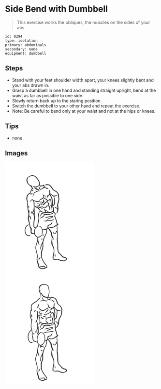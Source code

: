 # Side Bend with Dumbbell
> This exercise works the obliques, the muscles on the sides of your abs.

``` 
id: 0294 
type: isolation 
primary: abdominals 
secondary: none 
equipment: dumbbell 
``` 

## Steps

 - Stand with your feet shoulder width apart, your knees slightly bent and your abs drawn in.
 - Grasp a dumbbell in one hand and standing straight upright, bend at the waist as far as possible to one side.
 - Slowly return back up to the staring position.
 - Switch the dumbbell to your other hand and repeat the exercise.
 - Note: Be careful to bend only at your waist and not at the hips or knees.

## Tips

 - none

## Images

<svg width="221pt" height="275pt" viewBox="0 0 221 275" xmlns="http://www.w3.org/2000/svg">
  <g fill="#FFF">
    <path d="M0 0h221v275H0V0m58.51 35.58c-5.3 2.45-6.99 9.78-3.91 14.6 2.02 6.37 9.56 8.04 12.03 14.09-1.95 4.07-3.98 8.1-5.81 12.23-7.88 2.95-10.07 14.01-6.14 20.84 2 2.97-.99 6.2-.27 9.39 1.27 7.37 2.44 14.77 3.87 22.12-1.01 4.61-2.46 9.37-1.33 14.11.97 3.72 2.42 7.31 3.09 11.12.99 3.4.46 7.42 3.15 10.13.3 3.82-.21 7.71.66 11.48 2.59 1.8 5.92 1.89 8.9 2.62 1.49 3.62 4.18 6.59 7.84 8.09-.79 3.73-.24 7.72-1.86 11.27-1.94 5.86-4.54 12.08-2.77 18.32 1.88 7.9 4.72 16.15 2.12 24.26.51 1.61 1.04 3.22 1.57 4.83-.96 3.65 1.85 6.63 2.42 10.07.37 1.56.27 3.29 1.12 4.71 3.96 4.87 11.87 6.05 17.02 2.47 1.17-.22 2.3-.53 3.41-.93 1.5-1.12.88-3.12.94-4.7-4.61-5.68-8.87-11.62-12.04-18.25-2.46-8.14-1.51-17.13 1.73-24.92 1.96-6.36-.86-13.2 1.5-19.5 1.55-4.41 2.46-9.14 5.09-13.08 2.9-4.47 3.28-9.96 3.54-15.13.44-.57 1.31-1.71 1.75-2.28 2.49 2.42 4.29 5.41 6.06 8.36 1.87 2.87.82 6.54 2.16 9.59.82 1.8 1.67 3.59 2.15 5.53 2.04 1.11 2.73 3.26 3.43 5.35 1.38-3.73-1.06-6.86-2.37-10.11-1.3-3-.44-6.53-2.07-9.41-2-3.33-3.71-6.97-6.82-9.45l.77-.54c-1.29-.62-2.19-1.57-2.72-2.85 2.74.84 5.25 3.14 8.3 2.66 4.96-.3 9.39-2.96 13.16-6.01.28 4.33.49 8.66.79 12.99-.5-.01-1.5-.04-2-.05-.92 2.33-1 5.71-3.63 6.81-2.37-.74-3.46-3.02-4.31-5.13l-.67.28c.98 2.16 1.31 5.1 3.69 6.23 3.39.29 4.71-3.34 6.22-5.66 3.59 4.89.09 10.55.48 15.92-1.26 6.39 1.73 12.57 1.13 18.98-.44 5.48-.14 11.14 1.82 16.3 2.41 2.54 5.15 4.77 7.23 7.61 2.5 3.71 6.63 5.99 11.08 6.29.73.94 1.45 1.9 2.16 2.87-1.75.92-3.39 2.03-5.2 2.81-2.61.11-5.2-.42-7.81-.4-2.38-1.06-4.64-2.73-7.35-2.75-3.38-.1-6.75.3-10.12.25-.54-.65-1.03-1.31-1.5-2-.24-4.43.58-8.85 1.7-13.12.41-4.01.33-8.07-.06-12.07-.39-3.56-3.38-6.2-3.72-9.77-.55-4.23-1.64-8.51-.65-12.76-.46-.79-.92-1.58-1.4-2.36-.87 4.61-1.49 9.33-1.12 14.02 1.53 4.87 5.22 8.93 5.49 14.21 1.65 7.93-4.11 15.45-1.91 23.32 2.84 2.81 6.95 2.31 10.53 1.71 4.02-.72 7.01 3.05 10.89 3.1 1.95.11 3.86.58 5.81.57 3.24-1.23 6.99-2.24 8.62-5.65-.83-1.02-1.67-2.01-2.54-2.97-1.77-2.22-5.14-1.14-7.26-2.88-4.12-2.87-6.65-7.42-10.69-10.4-3.1-5.8-1.72-12.69-2.16-19 .47-5.48-2.3-10.75-1.07-16.2-.65-2.8.09-5.54.78-8.24.99-3.31-1.63-6.24-1.38-9.52.07-4.59-.09-9.19-.9-13.72 1.05-.49 2.1-.98 3.15-1.48-.18-.55-.55-1.64-.73-2.19-.96-1.07-2.29-2.03-2.37-3.6-.61-5.62-3.69-10.49-5.1-15.87.37-2.19 1.01-4.32 1.39-6.51-1.37-1.21-2.7-2.45-4.04-3.68.05-3.77-.29-7.51-.86-11.23a328.9 328.9 0 0 1-3.14-.07c1.83 2.99 2.74 7.73-.55 10.04-5.09 1.21-10.4 3.13-15.64 1.58-.01-.26-.04-.77-.06-1.02l1.27-2.02c-1.72-1.35-3.31-2.86-4.56-4.66-.51.19-1.02.38-1.53.56 1.14 2.25 2.4 4.43 3.69 6.6-4.15.5-8.25-.27-11.85-2.37-1.04-2.17-2.52-4.06-4.25-5.71 1.17-.68 2.3-1.41 3.39-2.21 1.89 1.9 4.46 2.8 7.01 3.41-2.33-2.35-5.22-4.08-7.44-6.56a58.406 58.406 0 0 0-2.96 3.32c-3.34-1.04-6.36-2.76-9.43-4.37-1.03 1.63.87 2.33 1.87 3.23 1.24 1.13 2.82 1.7 4.29 2.43 1.8 1.69 3.42 3.59 5.47 5.02-.48 3.39-2.82 5.97-4.3 8.92-.71 2.71.55 5.4.93 8.07 1.01 5.68-1.99 10.98-2.09 16.61-.03 3.21-1.79 5.95-4.13 8l.25.64c-1.23-.01-2.45-.03-3.68-.08l.15-.44c-1.6-3.98-.71-8.39-.68-12.56.91-5.74 2.83-11.65.64-17.39.13-1.56.35-3.11.32-4.68-.63-8.69-.11-17.42-.62-26.11-.09-1.31-2.57-3.09-1.07-4.06 2.93.99 5.71 2.78 8.91 2.77 2.61-.38 6.85-.79 5.98-4.53 3.1-1.72 6.35-3.21 9.18-5.38 2.72 2.77 7.17 3.68 8.41 7.77-3.76 1.61-6.97 4.26-9.57 7.38-.77 1.26.06 2.57.68 3.66 2.36-3.62 5.16-7.11 8.94-9.32 2.11 2.79 2.79 6.2 3.65 9.5-4.29-2.42-6.64 2.19-8.96 4.85-2.95-1.21-6.05-2.27-8.32-4.62-.39-.06-1.17-.17-1.56-.23 1.86 3.41 5.44 4.98 8.88 6.32 3.02-.98 5.5-2.87 6.98-5.72 1.3.55 2.61 1.1 3.92 1.64-.05 2.44-.14 4.89-.21 7.33.44.16 1.31.5 1.74.66-.06-3.7 1.76-8.35-1.5-11.14 1.81-3.77-1.58-6.68-3.64-9.4.4-.93.8-1.86 1.25-2.76 1.96.55 3.78.07 5.47-1.44 1.32 3.94 1.44 8.14 1.66 12.25-.47.41-1.42 1.24-1.89 1.66l1.85 1.13c1.43 3.5 2.06 7.24 2.1 11.01.73-2.65 1.97-5.46.85-8.19-2.12-5.94-1.16-12.4-2.28-18.55-1.08-.53-2.16-1.07-3.24-1.6-1.2.86-2.42 1.71-3.67 2.5l.12.58c-.5.04-1.49.11-1.99.15-1.57-2.81-4.65-3.95-7.17-5.67l-2.17-.28c.08-1.43.22-4.29.29-5.72.62.65 1.86 1.95 2.47 2.6 1.44-.37 2.88-.74 4.32-1.1-1.99-.75-4.07-1.17-6.11-1.72-1.57-.98-2.87-2.31-4.26-3.51.88 2.23 2.53 4.47 1.75 6.98-.49 3.07-3.87 3.64-6.08 5.1-2.07.88-2.63 3.22-3.65 5.01-5.99 1.3-12.38-.02-17.08-4.04-1.22.49-2.47.92-3.73 1.32-.68 1.65-1.31 3.33-1.83 5.04 2.14-.89 3.21-2.93 3.77-5.07 1.34.85 2.69 1.69 4.1 2.41-.07 1.12-.13 2.23-.2 3.35l.94-.55c-.67 8.47 2.77 18.83-4.1 25.56-.43-.72-1.3-2.16-1.73-2.88-1.03 3.04.52 6.43 3.16 8.1l-.4-3.73c1.26-1.32 2.49-2.67 3.71-4.03.01 1.11.01 2.22.02 3.33-3.32 1.61-1.08 5.35-.27 7.82 2.15 5.81-1.02 11.65-.83 17.53.14 3.42-.14 6.85.18 10.26.77 1.49 2.3 2.33 3.63 3.26-2.27 3.8-2.52 8.29-1.88 12.58-1.99-.44-4.12-.58-5.91-1.66-2.34-3.44.63-7.61-.7-11.28-.95-1.19-2.46-2-2.76-3.61-1.61-5.5-1.81-11.35-3.77-16.76-1.14-2.81-.37-5.89-.05-8.77.52.4 1.54 1.2 2.05 1.6.49 1.85 1.09 3.67 1.65 5.5l1.62.71c-.09-3.28-1.17-6.37-2.63-9.27L60.63 134c-1.2-4.68.09-9.63-.14-14.41l-2.21-.28c-.23-2.97-.6-5.96-1.83-8.7-2.3-4.85 2.22-9.99-.28-14.84-2.78-6.48-.62-15.19 6.02-18.38.59.98 1.15 1.97 1.72 2.97 1.81-.61 3.74-1.25 4.85-2.92-2.17-.07-4.35-.04-6.53-.07 1.8-3.78 3.71-7.49 5.7-11.17l2.84 1.16c-1.51-3.04-3.88-5.67-4.69-9.03-2.86-1.46-6.4-2.4-8.04-5.42-1.89-3.84-3.8-8.48-1.96-12.68 1.1-2.62 3.79-3.91 6.27-4.9 3.94-1.37 8.8-1.78 12.15 1.17 4.27 4.01 8.16 8.75 9.92 14.43 1.05 2.84-1.19 5.36-2.13 7.91-2.41.63-4.82 1.36-7.31 1.56-2.39-.41-4.71-1.15-7.13-1.4 2.37 1.76 4.99 3.89 8.14 3.42 3.85.08 6.81-2.5 9.54-4.84.27.77.81 2.29 1.08 3.05 3.7-1.09 7.54-1.48 11.29-2.32-.02-.27-.07-.82-.09-1.09-.84-.54-1.69-1.06-2.55-1.54-.52.45-1.57 1.35-2.09 1.8-2.29.13-4.58.23-6.87.26-.02-2.87.48-5.86-.46-8.64-1.87-4.77-5.14-8.79-8.5-12.58-2.28-2.75-5.9-3.95-9.34-4.33-3.51-.22-6.48 1.93-9.49 3.39m44.02 19.12c-1.19.37-3.31.39-2.78 2.19l.48.4c3.43-1.32 7.26-.77 10.4 1.02 4.58 3.74 5.95 10.82 11.93 12.91 3.47 1.66 6.82 4.27 8.42 7.85 1.05 4.89 1.69 9.93 1.46 14.93a99.427 99.427 0 0 0-3.41 12.61c.54 2.35.83 4.75 1.12 7.15-2.61-1.47-5.36-2.81-8.37-3.2a26.09 26.09 0 0 0 6.52 4.16c3.3 3.72.55 8.22-.99 12.03.9-.56 1.98-.95 2.61-1.84 3.2-5.57 3.11-12.42 1.44-18.45.78-3.49 1.62-6.96 2.6-10.4 1.5-4.96-.03-10.1-.3-15.12-.16-3.05-2.58-5.23-4.39-7.44-2.19-2.64-5.71-3.38-8.44-5.23-2.9-3.78-5.2-8.09-8.7-11.39-2.74-1.93-6.32-2.46-9.6-2.18m-9.05 8.62c-1.31.82-2.6 1.66-3.84 2.6-1.16.16-2.32.3-3.49.42l1.31-.47c-1.24-1.67-1.58-4.79-4.22-4.82.85 3.08 2.35 5.9 4.27 8.43l-.81-2.03c2.09 1.58 3.71-.4 5.34-1.31 3.41-2.57 7.91-2.45 11.67-4.24-2.27-.56-4.48-.38-6.63.54.85-1.33 1.63-2.7 2.34-4.11-2.64.72-4.28 3-5.94 4.99m-22.08-.73c1.64 1.67 3.52 3.09 5.26 4.68 2.53 1.38 5.39 1.92 8.27 1.89-3.62-3.5-8.6-5.7-13.53-6.57m28.86.99c1.28 2.92 4.85 2.38 7.43 2.33-1.59-2.59-4.88-1.95-7.43-2.33m-32.25 5.3c-1.11 1.02.06 3.92 1.6 2.7 1.07-1-.08-3.94-1.6-2.7m41.61-1.09c-.19 3.66.76 7.35.1 10.98-1.12 2.2-3.83 2.8-5.65 4.27.55 2.45-.91 4.65-1.18 7.04.93-1.1 1.78-2.26 2.61-3.44.71-.07 2.13-.22 2.84-.3-1.03-.72-2.06-1.43-3.11-2.11 1.85-.93 3.69-1.85 5.5-2.85.97 1.62 2.05 3.18 2.93 4.86 3.95 7.7 1.73 16.68 4.37 24.76 1.83-2.8 4.37-5.11 5.98-8.06.97-6.1-1.21-11.97-2.11-17.91 2.93-.4 5.89-.87 8.62-2.07-3.23-1.82-6.89.25-10.32-.43-3.23-1.06-5.63-3.51-8.11-5.69-.53-3.06.42-6.92-2.47-9.05m-37.13 7.06c-.16.4-.48 1.2-.65 1.6-1.88 2.85-3.45 6.02-3.35 9.53.47-.96.92-1.93 1.38-2.89 1.27-2.2 2.05-4.66 3.41-6.8 4-2.52 8.29-4.72 13.15-4.61-.96-.84-2.05-2.37-3.56-1.47-3.87.49-7.03 2.87-10.38 4.64m21.74 17.62c.21 1.48.44 2.95.68 4.43-2.4 1.52-4.11 3.8-4.94 6.51-1.4-.42-2.8-.81-4.21-1.18.2 2.13-1.31 3.64-2.75 4.97-1.35 1.49-3.45.14-5.14.22 1.08 2.04 3.51 3.25 5.68 2.03 1.86-.76 4.74-3.32 2.5-5.29l4.42.48c.78.48 1.57.97 2.37 1.46-.27-1.12-.55-2.24-.83-3.36 1.58-1.87 3.66-3.17 5.89-4.16-.59-2.1-1.12-4.22-1.63-6.34-.51.06-1.53.17-2.04.23m-6.6 5.2c-.03.45-.1 1.35-.14 1.81.99.01 1.98.03 2.98.05.1-.55.31-1.65.42-2.19l-3.26.33m-10.18 5.15c2.17.66 4.74 1.48 6.52-.5-2.2-.38-4.39-.04-6.52.5m-20.96 4.14c.5 2.18 1.23 4.29 1.96 6.4 3.14-1.57.17-5.34-1.96-6.4m46.12 11.56c-.04 3.01 2.77 4.28 5.37 4.05-1.55-1.65-3.41-2.94-5.37-4.05m-46.99 36.3c-5.71 3.59-7.58 10.96-6.69 17.32.69 3.84 2.58 7.9 6.23 9.72 2.43 1.13 6.2 1.58 7.43-1.46-3.08.39-6.76.82-9.06-1.77-3.84-4.86-4.31-12.03-1.41-17.47 1.53-3.04 4.62-4.73 7.31-6.6-1.26-.15-2.68-.59-3.81.26m67.09 75.49c.94 1.39 1.87 2.79 2.9 4.11-.61-2.81-1.08-5.65-1.21-8.52-.89 1.32-1.24 2.89-1.69 4.41z"/>
    <path d="M111.7 78.99c2.45 2.11 5.19 3.82 8.04 5.32.48 1.16.98 2.32 1.5 3.46.56 5.11.81 10.25.62 15.39-.94.99-1.88 1.99-2.81 2.99-1.23-5.31-.36-10.84-1.54-16.12-1.69-3.8-3.37-7.65-5.81-11.04zM86.63 121.31c2.88 1.64 5.79 3.63 9.26 3.52 4.7.03 9.33 2.27 14.01.94 3.43-.98 6.88-1.89 10.37-2.6-1.54 3.8-6.05 3.67-9.38 4.67-6.89 1.66-13.87.02-20.42-2.18-1.16 2.83-4.67 6.72-1.49 9.38.2-2.74 1.03-5.34 2.29-7.77 1.85.67 3.71 1.33 5.53 2.11-1.7 4.92-6.93 6.31-10.32 9.64 5.01-.83 10.4-3.83 11.62-9.15 7.13 1.24 14.46.17 21.06-2.74l.76-2.56c1.26.88 2.51 1.79 3.72 2.74-.47 2.26-.97 4.52-1.61 6.74 2.22 4.78 4.57 9.61 5.19 14.91.21 1.83 1.46 3.24 2.46 4.7-3.97 1.47-6.66 5.07-10.67 6.44-3.97 1.94-8.22-.32-12.24-.79.94-3.3 4.36-3.76 7.17-4.5 2.21-1.99 3.42-5.16 3.49-8.13-1.71 2.1-3.06 4.46-4.4 6.81-2.34.33-4.69.83-6.8 1.96-1.15 2.14-.78 4.79-1.27 7.16-3.5 2.63-7.9 3.25-12.12 3.79-1.02-2.78-2.16-5.77-4.77-7.45-2.06-1.66-4.86-1.27-7.31-1.45 1.44-2.2 1.63-4.86 2.1-7.38.58-3.44 2.21-6.71 1.86-10.27.44-5.37-2.82-10.71.1-15.82l2.26.44c-.12-.79-.34-2.37-.45-3.16m15.29 14.77c-1.4.32-2.39 1.41-3.39 2.36 6.35-.93 12.43-4.06 18.93-3.49-4.96 2.56-11.21 3.54-14.69 8.3 5.46-2.63 10.97-5.15 16.66-7.26-.06-1.06-.11-2.13-.15-3.19-5.9.23-11.75 1.46-17.36 3.28m-6.01 9.33c4.6 1.99 9.41-.49 14.13-.32 4.23-.33 9.34-.14 12.04-4.04-8.43 2.99-17.54 2.32-26.17 4.36z"/>
    <path d="M74.48 167.12c1.22-4.34 4.94-7.05 8.64-9.2 3.72 1.3 7.29 4 8.12 8.05.87 4.16 1 8.65-.73 12.62l1.27.08c1.61-3.44 1.94-7.27 1.34-10.99 3.4.51 6.72-.5 10-1.25-.76 4.49-1.17 9.24-3.45 13.28-3.71 5.71-4.93 12.55-7.36 18.82-2.86 4.94-5.24 10.55-4.57 16.39l1.09 1.81c1.14-5.26.57-11.05 4.01-15.59.06 4.57.85 9.45-1.32 13.7-2.93 6.3-3.01 13.59-1.68 20.3.8 5.39 4.56 9.57 6.9 14.32 2.35 3.22 5.24 6.06 7.09 9.65-1.2.37-2.4.75-3.6 1.12-.92-1.38-1.85-2.76-2.9-4.06-3.16 1.04-6.49.69-9.73.98l-.95 1.67c.96-.16 1.92-.32 2.89-.47 3.09 1.81 7.28-1.95 9.33 1.86-4.08 3.65-10.69 2.45-13.75-1.9-.34-7.65-6.76-14.39-4.41-22.19 1.6-9.61-4.97-18.46-3.5-28.05a49.4 49.4 0 0 1 3.82-11.55c1.61 2.68 1.43 6.69 4.35 8.46-1.63-6.04-3.41-12.08-3.92-18.35 3.99-.23 7.49-2.44 9.65-5.76-.89-.43-1.78-.85-2.68-1.28l1.05 1.21c-2.48 2.7-6.68 5.11-10.22 2.88-5.68-3.26-6.35-10.82-4.78-16.56m16.79 13.87c.72-.1 2.16-.31 2.89-.41.75 1.03 1.54 2.05 2.36 3.04-.51-2.04-1.27-4.01-2.09-5.94-1.04 1.11-2.1 2.21-3.16 3.31m-2.25 9.06c1.17 1.68 3.92 1.28 4.58-.68-1.5.19-3.65-1.06-4.58.68m-6.37 52.8c2.89-2.07 4.05-5.48 5.66-8.48-3.65.97-4.66 5.33-5.66 8.48z"/>
  </g>
  <g fill="#333">
    <path d="M58.51 35.58c3.01-1.46 5.98-3.61 9.49-3.39 3.44.38 7.06 1.58 9.34 4.33 3.36 3.79 6.63 7.81 8.5 12.58.94 2.78.44 5.77.46 8.64 2.29-.03 4.58-.13 6.87-.26.52-.45 1.57-1.35 2.09-1.8.86.48 1.71 1 2.55 1.54.02.27.07.82.09 1.09-3.75.84-7.59 1.23-11.29 2.32-.27-.76-.81-2.28-1.08-3.05-2.73 2.34-5.69 4.92-9.54 4.84-3.15.47-5.77-1.66-8.14-3.42 2.42.25 4.74.99 7.13 1.4 2.49-.2 4.9-.93 7.31-1.56.94-2.55 3.18-5.07 2.13-7.91-1.76-5.68-5.65-10.42-9.92-14.43-3.35-2.95-8.21-2.54-12.15-1.17-2.48.99-5.17 2.28-6.27 4.9-1.84 4.2.07 8.84 1.96 12.68 1.64 3.02 5.18 3.96 8.04 5.42.81 3.36 3.18 5.99 4.69 9.03l-2.84-1.16c-1.99 3.68-3.9 7.39-5.7 11.17 2.18.03 4.36 0 6.53.07-1.11 1.67-3.04 2.31-4.85 2.92-.57-1-1.13-1.99-1.72-2.97-6.64 3.19-8.8 11.9-6.02 18.38 2.5 4.85-2.02 9.99.28 14.84 1.23 2.74 1.6 5.73 1.83 8.7l2.21.28c.23 4.78-1.06 9.73.14 14.41l1.35-1.47c1.46 2.9 2.54 5.99 2.63 9.27l-1.62-.71c-.56-1.83-1.16-3.65-1.65-5.5-.51-.4-1.53-1.2-2.05-1.6-.32 2.88-1.09 5.96.05 8.77 1.96 5.41 2.16 11.26 3.77 16.76.3 1.61 1.81 2.42 2.76 3.61 1.33 3.67-1.64 7.84.7 11.28 1.79 1.08 3.92 1.22 5.91 1.66-.64-4.29-.39-8.78 1.88-12.58-1.33-.93-2.86-1.77-3.63-3.26-.32-3.41-.04-6.84-.18-10.26-.19-5.88 2.98-11.72.83-17.53-.81-2.47-3.05-6.21.27-7.82-.01-1.11-.01-2.22-.02-3.33-1.22 1.36-2.45 2.71-3.71 4.03l.4 3.73c-2.64-1.67-4.19-5.06-3.16-8.1.43.72 1.3 2.16 1.73 2.88 6.87-6.73 3.43-17.09 4.1-25.56l-.94.55c.07-1.12.13-2.23.2-3.35-1.41-.72-2.76-1.56-4.1-2.41-.56 2.14-1.63 4.18-3.77 5.07.52-1.71 1.15-3.39 1.83-5.04 1.26-.4 2.51-.83 3.73-1.32 4.7 4.02 11.09 5.34 17.08 4.04 1.02-1.79 1.58-4.13 3.65-5.01 2.21-1.46 5.59-2.03 6.08-5.1.78-2.51-.87-4.75-1.75-6.98 1.39 1.2 2.69 2.53 4.26 3.51 2.04.55 4.12.97 6.11 1.72-1.44.36-2.88.73-4.32 1.1-.61-.65-1.85-1.95-2.47-2.6-.07 1.43-.21 4.29-.29 5.72l2.17.28c2.52 1.72 5.6 2.86 7.17 5.67.5-.04 1.49-.11 1.99-.15l-.12-.58c1.25-.79 2.47-1.64 3.67-2.5 1.08.53 2.16 1.07 3.24 1.6 1.12 6.15.16 12.61 2.28 18.55 1.12 2.73-.12 5.54-.85 8.19-.04-3.77-.67-7.51-2.1-11.01l-1.85-1.13c.47-.42 1.42-1.25 1.89-1.66-.22-4.11-.34-8.31-1.66-12.25-1.69 1.51-3.51 1.99-5.47 1.44-.45.9-.85 1.83-1.25 2.76 2.06 2.72 5.45 5.63 3.64 9.4 3.26 2.79 1.44 7.44 1.5 11.14-.43-.16-1.3-.5-1.74-.66.07-2.44.16-4.89.21-7.33-1.31-.54-2.62-1.09-3.92-1.64-1.48 2.85-3.96 4.74-6.98 5.72-3.44-1.34-7.02-2.91-8.88-6.32.39.06 1.17.17 1.56.23 2.27 2.35 5.37 3.41 8.32 4.62 2.32-2.66 4.67-7.27 8.96-4.85-.86-3.3-1.54-6.71-3.65-9.5-3.78 2.21-6.58 5.7-8.94 9.32-.62-1.09-1.45-2.4-.68-3.66 2.6-3.12 5.81-5.77 9.57-7.38-1.24-4.09-5.69-5-8.41-7.77-2.83 2.17-6.08 3.66-9.18 5.38.87 3.74-3.37 4.15-5.98 4.53-3.2.01-5.98-1.78-8.91-2.77-1.5.97.98 2.75 1.07 4.06.51 8.69-.01 17.42.62 26.11.03 1.57-.19 3.12-.32 4.68 2.19 5.74.27 11.65-.64 17.39-.03 4.17-.92 8.58.68 12.56l-.15.44c1.23.05 2.45.07 3.68.08l-.25-.64c2.34-2.05 4.1-4.79 4.13-8 .1-5.63 3.1-10.93 2.09-16.61-.38-2.67-1.64-5.36-.93-8.07 1.48-2.95 3.82-5.53 4.3-8.92-2.05-1.43-3.67-3.33-5.47-5.02-1.47-.73-3.05-1.3-4.29-2.43-1-.9-2.9-1.6-1.87-3.23 3.07 1.61 6.09 3.33 9.43 4.37.95-1.14 1.93-2.26 2.96-3.32 2.22 2.48 5.11 4.21 7.44 6.56-2.55-.61-5.12-1.51-7.01-3.41-1.09.8-2.22 1.53-3.39 2.21 1.73 1.65 3.21 3.54 4.25 5.71 3.6 2.1 7.7 2.87 11.85 2.37-1.29-2.17-2.55-4.35-3.69-6.6.51-.18 1.02-.37 1.53-.56 1.25 1.8 2.84 3.31 4.56 4.66l-1.27 2.02c.02.25.05.76.06 1.02 5.24 1.55 10.55-.37 15.64-1.58 3.29-2.31 2.38-7.05.55-10.04 1.05.03 2.09.05 3.14.07.57 3.72.91 7.46.86 11.23 1.34 1.23 2.67 2.47 4.04 3.68-.38 2.19-1.02 4.32-1.39 6.51 1.41 5.38 4.49 10.25 5.1 15.87.08 1.57 1.41 2.53 2.37 3.6.18.55.55 1.64.73 2.19-1.05.5-2.1.99-3.15 1.48.81 4.53.97 9.13.9 13.72-.25 3.28 2.37 6.21 1.38 9.52-.69 2.7-1.43 5.44-.78 8.24-1.23 5.45 1.54 10.72 1.07 16.2.44 6.31-.94 13.2 2.16 19 4.04 2.98 6.57 7.53 10.69 10.4 2.12 1.74 5.49.66 7.26 2.88.87.96 1.71 1.95 2.54 2.97-1.63 3.41-5.38 4.42-8.62 5.65-1.95.01-3.86-.46-5.81-.57-3.88-.05-6.87-3.82-10.89-3.1-3.58.6-7.69 1.1-10.53-1.71-2.2-7.87 3.56-15.39 1.91-23.32-.27-5.28-3.96-9.34-5.49-14.21-.37-4.69.25-9.41 1.12-14.02.48.78.94 1.57 1.4 2.36-.99 4.25.1 8.53.65 12.76.34 3.57 3.33 6.21 3.72 9.77.39 4 .47 8.06.06 12.07-1.12 4.27-1.94 8.69-1.7 13.12.47.69.96 1.35 1.5 2 3.37.05 6.74-.35 10.12-.25 2.71.02 4.97 1.69 7.35 2.75 2.61-.02 5.2.51 7.81.4 1.81-.78 3.45-1.89 5.2-2.81-.71-.97-1.43-1.93-2.16-2.87-4.45-.3-8.58-2.58-11.08-6.29-2.08-2.84-4.82-5.07-7.23-7.61-1.96-5.16-2.26-10.82-1.82-16.3.6-6.41-2.39-12.59-1.13-18.98-.39-5.37 3.11-11.03-.48-15.92-1.51 2.32-2.83 5.95-6.22 5.66-2.38-1.13-2.71-4.07-3.69-6.23l.67-.28c.85 2.11 1.94 4.39 4.31 5.13 2.63-1.1 2.71-4.48 3.63-6.81.5.01 1.5.04 2 .05-.3-4.33-.51-8.66-.79-12.99-3.77 3.05-8.2 5.71-13.16 6.01-3.05.48-5.56-1.82-8.3-2.66.53 1.28 1.43 2.23 2.72 2.85l-.77.54c3.11 2.48 4.82 6.12 6.82 9.45 1.63 2.88.77 6.41 2.07 9.41 1.31 3.25 3.75 6.38 2.37 10.11-.7-2.09-1.39-4.24-3.43-5.35-.48-1.94-1.33-3.73-2.15-5.53-1.34-3.05-.29-6.72-2.16-9.59-1.77-2.95-3.57-5.94-6.06-8.36-.44.57-1.31 1.71-1.75 2.28-.26 5.17-.64 10.66-3.54 15.13-2.63 3.94-3.54 8.67-5.09 13.08-2.36 6.3.46 13.14-1.5 19.5-3.24 7.79-4.19 16.78-1.73 24.92 3.17 6.63 7.43 12.57 12.04 18.25-.06 1.58.56 3.58-.94 4.7-1.11.4-2.24.71-3.41.93-5.15 3.58-13.06 2.4-17.02-2.47-.85-1.42-.75-3.15-1.12-4.71-.57-3.44-3.38-6.42-2.42-10.07-.53-1.61-1.06-3.22-1.57-4.83 2.6-8.11-.24-16.36-2.12-24.26-1.77-6.24.83-12.46 2.77-18.32 1.62-3.55 1.07-7.54 1.86-11.27-3.66-1.5-6.35-4.47-7.84-8.09-2.98-.73-6.31-.82-8.9-2.62-.87-3.77-.36-7.66-.66-11.48-2.69-2.71-2.16-6.73-3.15-10.13-.67-3.81-2.12-7.4-3.09-11.12-1.13-4.74.32-9.5 1.33-14.11-1.43-7.35-2.6-14.75-3.87-22.12-.72-3.19 2.27-6.42.27-9.39-3.93-6.83-1.74-17.89 6.14-20.84 1.83-4.13 3.86-8.16 5.81-12.23-2.47-6.05-10.01-7.72-12.03-14.09-3.08-4.82-1.39-12.15 3.91-14.6m28.12 85.73c.11.79.33 2.37.45 3.16l-2.26-.44c-2.92 5.11.34 10.45-.1 15.82.35 3.56-1.28 6.83-1.86 10.27-.47 2.52-.66 5.18-2.1 7.38 2.45.18 5.25-.21 7.31 1.45 2.61 1.68 3.75 4.67 4.77 7.45 4.22-.54 8.62-1.16 12.12-3.79.49-2.37.12-5.02 1.27-7.16 2.11-1.13 4.46-1.63 6.8-1.96 1.34-2.35 2.69-4.71 4.4-6.81-.07 2.97-1.28 6.14-3.49 8.13-2.81.74-6.23 1.2-7.17 4.5 4.02.47 8.27 2.73 12.24.79 4.01-1.37 6.7-4.97 10.67-6.44-1-1.46-2.25-2.87-2.46-4.7-.62-5.3-2.97-10.13-5.19-14.91.64-2.22 1.14-4.48 1.61-6.74-1.21-.95-2.46-1.86-3.72-2.74l-.76 2.56c-6.6 2.91-13.93 3.98-21.06 2.74-1.22 5.32-6.61 8.32-11.62 9.15 3.39-3.33 8.62-4.72 10.32-9.64-1.82-.78-3.68-1.44-5.53-2.11-1.26 2.43-2.09 5.03-2.29 7.77-3.18-2.66.33-6.55 1.49-9.38 6.55 2.2 13.53 3.84 20.42 2.18 3.33-1 7.84-.87 9.38-4.67-3.49.71-6.94 1.62-10.37 2.6-4.68 1.33-9.31-.91-14.01-.94-3.47.11-6.38-1.88-9.26-3.52m-12.15 45.81c-1.57 5.74-.9 13.3 4.78 16.56 3.54 2.23 7.74-.18 10.22-2.88l-1.05-1.21c.9.43 1.79.85 2.68 1.28-2.16 3.32-5.66 5.53-9.65 5.76.51 6.27 2.29 12.31 3.92 18.35-2.92-1.77-2.74-5.78-4.35-8.46a49.4 49.4 0 0 0-3.82 11.55c-1.47 9.59 5.1 18.44 3.5 28.05-2.35 7.8 4.07 14.54 4.41 22.19 3.06 4.35 9.67 5.55 13.75 1.9-2.05-3.81-6.24-.05-9.33-1.86-.97.15-1.93.31-2.89.47l.95-1.67c3.24-.29 6.57.06 9.73-.98 1.05 1.3 1.98 2.68 2.9 4.06 1.2-.37 2.4-.75 3.6-1.12-1.85-3.59-4.74-6.43-7.09-9.65-2.34-4.75-6.1-8.93-6.9-14.32-1.33-6.71-1.25-14 1.68-20.3 2.17-4.25 1.38-9.13 1.32-13.7-3.44 4.54-2.87 10.33-4.01 15.59l-1.09-1.81c-.67-5.84 1.71-11.45 4.57-16.39 2.43-6.27 3.65-13.11 7.36-18.82 2.28-4.04 2.69-8.79 3.45-13.28-3.28.75-6.6 1.76-10 1.25.6 3.72.27 7.55-1.34 10.99l-1.27-.08c1.73-3.97 1.6-8.46.73-12.62-.83-4.05-4.4-6.75-8.12-8.05-3.7 2.15-7.42 4.86-8.64 9.2z"/>
    <path d="M102.53 54.7c3.28-.28 6.86.25 9.6 2.18 3.5 3.3 5.8 7.61 8.7 11.39 2.73 1.85 6.25 2.59 8.44 5.23 1.81 2.21 4.23 4.39 4.39 7.44.27 5.02 1.8 10.16.3 15.12-.98 3.44-1.82 6.91-2.6 10.4 1.67 6.03 1.76 12.88-1.44 18.45-.63.89-1.71 1.28-2.61 1.84 1.54-3.81 4.29-8.31.99-12.03a26.09 26.09 0 0 1-6.52-4.16c3.01.39 5.76 1.73 8.37 3.2-.29-2.4-.58-4.8-1.12-7.15.86-4.28 2-8.49 3.41-12.61.23-5-.41-10.04-1.46-14.93-1.6-3.58-4.95-6.19-8.42-7.85-5.98-2.09-7.35-9.17-11.93-12.91-3.14-1.79-6.97-2.34-10.4-1.02l-.48-.4c-.53-1.8 1.59-1.82 2.78-2.19z"/>
    <path d="M93.48 63.32c1.66-1.99 3.3-4.27 5.94-4.99a46.27 46.27 0 0 1-2.34 4.11c2.15-.92 4.36-1.1 6.63-.54-3.76 1.79-8.26 1.67-11.67 4.24-1.63.91-3.25 2.89-5.34 1.31l.81 2.03c-1.92-2.53-3.42-5.35-4.27-8.43 2.64.03 2.98 3.15 4.22 4.82l-1.31.47c1.17-.12 2.33-.26 3.49-.42 1.24-.94 2.53-1.78 3.84-2.6zM71.4 62.59c4.93.87 9.91 3.07 13.53 6.57-2.88.03-5.74-.51-8.27-1.89-1.74-1.59-3.62-3.01-5.26-4.68zM100.26 63.58c2.55.38 5.84-.26 7.43 2.33-2.58.05-6.15.59-7.43-2.33zM68.01 68.88c1.52-1.24 2.67 1.7 1.6 2.7-1.54 1.22-2.71-1.68-1.6-2.7zM109.62 67.79c2.89 2.13 1.94 5.99 2.47 9.05 2.48 2.18 4.88 4.63 8.11 5.69 3.43.68 7.09-1.39 10.32.43-2.73 1.2-5.69 1.67-8.62 2.07.9 5.94 3.08 11.81 2.11 17.91-1.61 2.95-4.15 5.26-5.98 8.06-2.64-8.08-.42-17.06-4.37-24.76-.88-1.68-1.96-3.24-2.93-4.86-1.81 1-3.65 1.92-5.5 2.85 1.05.68 2.08 1.39 3.11 2.11-.71.08-2.13.23-2.84.3-.83 1.18-1.68 2.34-2.61 3.44.27-2.39 1.73-4.59 1.18-7.04 1.82-1.47 4.53-2.07 5.65-4.27.66-3.63-.29-7.32-.1-10.98m2.08 11.2c2.44 3.39 4.12 7.24 5.81 11.04 1.18 5.28.31 10.81 1.54 16.12.93-1 1.87-2 2.81-2.99.19-5.14-.06-10.28-.62-15.39-.52-1.14-1.02-2.3-1.5-3.46-2.85-1.5-5.59-3.21-8.04-5.32zM72.49 74.85c3.35-1.77 6.51-4.15 10.38-4.64 1.51-.9 2.6.63 3.56 1.47-4.86-.11-9.15 2.09-13.15 4.61-1.36 2.14-2.14 4.6-3.41 6.8-.46.96-.91 1.93-1.38 2.89-.1-3.51 1.47-6.68 3.35-9.53.17-.4.49-1.2.65-1.6zM94.23 92.47c.51-.06 1.53-.17 2.04-.23.51 2.12 1.04 4.24 1.63 6.34-2.23.99-4.31 2.29-5.89 4.16.28 1.12.56 2.24.83 3.36-.8-.49-1.59-.98-2.37-1.46l-4.42-.48c2.24 1.97-.64 4.53-2.5 5.29-2.17 1.22-4.6.01-5.68-2.03 1.69-.08 3.79 1.27 5.14-.22 1.44-1.33 2.95-2.84 2.75-4.97 1.41.37 2.81.76 4.21 1.18.83-2.71 2.54-4.99 4.94-6.51-.24-1.48-.47-2.95-.68-4.43z"/>
    <path d="M87.63 97.67l3.26-.33c-.11.54-.32 1.64-.42 2.19-1-.02-1.99-.04-2.98-.05.04-.46.11-1.36.14-1.81zM77.45 102.82c2.13-.54 4.32-.88 6.52-.5-1.78 1.98-4.35 1.16-6.52.5zM56.49 106.96c2.13 1.06 5.1 4.83 1.96 6.4-.73-2.11-1.46-4.22-1.96-6.4zM102.61 118.52c1.96 1.11 3.82 2.4 5.37 4.05-2.6.23-5.41-1.04-5.37-4.05zM101.92 136.08c5.61-1.82 11.46-3.05 17.36-3.28.04 1.06.09 2.13.15 3.19-5.69 2.11-11.2 4.63-16.66 7.26 3.48-4.76 9.73-5.74 14.69-8.3-6.5-.57-12.58 2.56-18.93 3.49 1-.95 1.99-2.04 3.39-2.36zM95.91 145.41c8.63-2.04 17.74-1.37 26.17-4.36-2.7 3.9-7.81 3.71-12.04 4.04-4.72-.17-9.53 2.31-14.13.32zM55.62 154.82c1.13-.85 2.55-.41 3.81-.26-2.69 1.87-5.78 3.56-7.31 6.6-2.9 5.44-2.43 12.61 1.41 17.47 2.3 2.59 5.98 2.16 9.06 1.77-1.23 3.04-5 2.59-7.43 1.46-3.65-1.82-5.54-5.88-6.23-9.72-.89-6.36.98-13.73 6.69-17.32zM91.27 180.99c1.06-1.1 2.12-2.2 3.16-3.31.82 1.93 1.58 3.9 2.09 5.94-.82-.99-1.61-2.01-2.36-3.04-.73.1-2.17.31-2.89.41zM89.02 190.05c.93-1.74 3.08-.49 4.58-.68-.66 1.96-3.41 2.36-4.58.68zM122.71 230.31c.45-1.52.8-3.09 1.69-4.41.13 2.87.6 5.71 1.21 8.52-1.03-1.32-1.96-2.72-2.9-4.11zM82.65 242.85c1-3.15 2.01-7.51 5.66-8.48-1.61 3-2.77 6.41-5.66 8.48z"/>
  </g>
</svg>

<svg width="221pt" height="275pt" viewBox="0 0 221 275" xmlns="http://www.w3.org/2000/svg">
  <g fill="#FFF">
    <path d="M0 0h221v275H0V0m83.84 37c.22 4.34.04 9.29 3.67 12.38-.16 3.18-.07 6.36.24 9.52-3.92 2.64-7.51 5.69-10.37 9.48-4.35 1.52-8.11 4.32-11.32 7.58-2.61 3.47-2.23 8.02-1.83 12.09-1.49 5.19-2.8 10.51-2.81 15.94-.01 5.3 5.02 9.58 3.6 15.03-1.45 6.62-1.7 13.66.4 20.18-5.09 2.16-7.41 7.58-8.6 12.62-1.44 5.97-.28 12.85 3.84 17.53 1.93 2.07 6.65 3.57 7.93.08-2.49.21-5.43.33-7.2-1.81-4.09-4.79-4.02-11.85-2.49-17.64.87-4.11 3.84-7.14 6.93-9.75 1.8 5.13-.47 10.61 1.47 15.67 1.13 3.13.72 6.59 1.8 9.71 2.03 3.24 6.34 3.05 9.65 3.7-1.12-3.59-5.7-2.2-7.95-4.37-1.13-2.86-.47-6.16-1.73-9.03-.93-2.15-1.09-4.47-.83-6.77.66-6.6-2.82-12.69-2.82-19.24-.42-6.08 1.55-11.94 2.28-17.91-.42.39-1.26 1.18-1.68 1.57-1.01-4.2-3.72-8.16-2.86-12.63.54-3.35.91-6.73 1.68-10.04L67 93.77c-.41-5.01-2.48-10.29-.43-15.18 2.7-4.15 7.34-6.25 11.46-8.64 2.82-3.44 6.16-6.37 9.48-9.32.73-3.73.98-7.59.8-11.39 1.21 1.06 2.16 2.31 2.86 3.75 2.19 5.16 8.49 6.8 13.62 6.77.29 2.05 1.14 4.09.66 6.19-3.15 2.89-6.98-.96-10.67-.11 1.24-3.82-2.37-6.4-4.2-9.28 1.2 3.08 2.31 6.19 3.7 9.2-2.66.56-5.32 1.15-7.95 1.87 2.1 1.5 4.58.3 6.84 0 3.06-.71 6.15.3 8.93 1.54 1.72-.64 2.9-1.96 3.76-3.53 1.09-.3 2.2-.59 3.3-.87 2.04 1.8 4.9 1.14 7.38 1.32 1.66 1.96 3.33 5.2 6.41 4.47-1.34-1.53-2.73-3.01-4.09-4.52-2.54-.9-5.11-1.77-7.85-1.79.63-.6 1.88-1.81 2.51-2.41-.5-.47-1.48-1.39-1.98-1.85 3.66.31 7.68-.61 10.89 1.66 6.17 3.14 4.5 12.03 9.98 15.84 3.59 2.42 6.43 6.2 7.5 10.39-.07 5.35-.32 10.9-2.13 15.98-2.29 3.31-3.74 7.06-5.49 10.66.05 2.66-.23 5.31-.33 7.97-2.12-2.36-4.83-4.09-7.67-5.45 1.93 3.26 6.01 5.02 6.69 9.02-1.34 3.08-3.39 5.79-5.4 8.45-.37-3.13-.34-6.28-.41-9.42-3.71-2.26-2.27-6.89-2.73-10.48 1.91-1.46 4-2.81 5.4-4.8 2.02-5.73 1.61-11.87 1.87-17.83 2.87.09 5.75.18 8.62-.06-2.67-2.4-6.58-1.22-9.68-2.56-2.86-1.88-4.52-4.95-6.59-7.57.37-2.64.77-5.26 1.08-7.9-.45-.16-1.34-.49-1.79-.65-.46 3.16-.5 6.43-1.63 9.45-1.24 3.24-8.08 1.67-6.5 6.25-.92 1.17-2.11 1.65-3.56 1.44 1.11 1.6 3.21 3.07 2.33 5.28-2.18.99-4.91.9-6.39 3.11-.57.1-1.7.29-2.27.38-.41.62-1.23 1.85-1.64 2.46-2-.78-3.91-1.78-5.83-2.75.77 2.7 3.27 3.93 5.75 4.69 1.21-1.81 2.96-3.04 4.97-3.83 2.17-1.21 4.56-1.93 6.81-2.96-.02-1.44-.02-2.88 0-4.33-.56-.22-1.69-.68-2.25-.91 1.6-1.34 3.65-1.49 5.64-1.69-.67-.45-2-1.37-2.66-1.82 1.85-.76 3.72-1.47 5.59-2.2.67 1.88 1.35 3.76 2.15 5.59.19 1.96.44 3.91.74 5.85-.93 6.24-2.12 12.46-1.86 18.81-.42 3.23.69 7.42-2.35 9.65 1.16-.1 3.5-.31 4.67-.41.52 3.55-.51 7.41 1.42 10.66-.15 1.99-.45 4.09.59 5.92 1.95 3.7 1.29 8.31 4.23 11.56-4.2 1.6-6.99 5.61-11.44 6.7-3.51 1.4-7.08-.34-10.5-1.14 1.24 1.88 3.31 3.25 5.59 3.37 5.64.42 10.9-2.53 15.05-6.09.19 4.55.41 9.11.56 13.67l-1.91-.48c-.56 2.29-.99 4.83-2.85 6.5-2.65.4-4.29-2.39-4.84-4.61-.2.02-.6.07-.8.09.84 2.05 1.23 4.75 3.34 5.9 3.36.7 5.16-2.81 6.42-5.28.97 2.1 2.59 4.28 1.86 6.73-.8 2.98-1.38 6-1.17 9.1-.72 3.37-.63 6.79.29 10.11 1.79 7.32-.77 14.98 1.77 22.18.1 4.97 5.39 6.71 7.65 10.52 2.53 3.93 6.83 6.65 11.58 6.63.77 1.04 1.53 2.09 2.27 3.16-2.05 1.1-3.98 2.53-6.27 3.09-2.48-.25-4.96-.55-7.42-.92-2.74-1.02-5.33-2.91-8.41-2.57-3.34.31-6.73.93-9.98-.3-.1-3.9-.27-7.89.85-11.67 1.46-4.58 1.02-9.49.68-14.21-.13-3.96-3.22-6.99-3.73-10.84-1-4.93-1.4-9.99-.54-14.98.41 1.06 1.24 3.19 1.65 4.26 2.68-3.49-.62-6.96-1.79-10.27-1.2-2.71-.47-5.85-1.6-8.56-2.35-4.36-5.15-8.5-8.69-11.98.04-1.45.15-2.89.33-4.32.97-.78 2.07-1.36 3.14-1.99 4.67.48 6.47-4.88 6.84-8.65-1.66 2.01-3.03 4.24-4.32 6.5-2.46.45-4.85 1.21-7.22 2-.41 2.28-.52 4.6-.99 6.87-1.34 2.05-3.97 2.74-5.89 4.12 1.28-6.08.95-13.03-3-18.1-1.52-2.25-4.46-2.37-6.79-3.2-7.22 2.59-10.18 11.12-10.14 18.21-.28 6.19 2.17 13.7 8.78 15.54-.32 2.24-1.15 4.47-.68 6.75.33-.82.98-2.48 1.31-3.3 1.86-.5 3.72-1.02 5.56-1.59.74 1.1 1.57 2.13 2.5 3.09-.54-1.9-1.27-3.73-2.03-5.55-1.89.96-3.87 1.71-5.94 2.18.22-.78.65-2.36.86-3.14l-.25 1.58c5.2-1.92 8.34-6.69 9.79-11.82 1.41-.01 2.81-.05 4.22-.1-1.05 4.53-1.36 9.41-3.83 13.48-4.33 6.73-4.86 15.15-9.19 21.89-2.43 4.17-2.51 9.09-2.8 13.76.44.04 1.31.1 1.75.13-.07-5.03.37-10.22 3.23-14.54.16 3.5.9 7.1-.03 10.56-.86 3.4-2.93 6.45-3.18 10.01-.43 5.04-.56 10.21.77 15.14.89 4.81 4.55 8.32 6.66 12.58 2.47 3.36 5.56 6.33 7.1 10.31-.99.28-2 .52-3.01.71-1.53-.69-1.91-2.56-2.83-3.81-2.61.23-5.2.95-7.84.64-1.44-.38-2.64.37-3.61 1.37 3.56.59 7.18.62 10.71-.24.49.72.86 1.49 1.11 2.33-3.47 3.51-9.8 2.24-12.61-1.5-1.01-1.92-.95-4.21-1.66-6.24-1.42-3.96-3.19-7.85-3.92-12.01.2-3.37 1.24-6.71.69-10.1-.44-5.51-2.51-10.69-3.49-16.09-1.19-6.3 1.21-12.49 3.61-18.2 1.66 2.67 1.82 6.35 4.52 8.27-1.55-7.04-5.26-14.3-2.71-21.54.45-2.33 2.54-4.86.59-7.04-2.8 5.73-2.97 12.16-3.58 18.38-1.63 5.32-3.91 10.53-4.52 16.12.47 6.81 3.28 13.22 3.97 20.01.58 4.97-2.17 9.96.48 14.65-1.12 3.76 2.29 6.63 2.5 10.24.2 2.12.42 4.6 2.44 5.84 4.1 3.54 11.5 4.89 15.54.69 1.42-.13 2.84-.29 4.25-.46.1-1.61.16-3.21.14-4.81-2.88-4.6-6.97-8.28-9.24-13.27-4.78-5.45-4.54-13.18-3.95-19.96.05-3.93 1.81-7.49 3.12-11.1 1.2-4.89-.22-9.96.43-14.91.92-4.84 2.79-9.44 4.27-14.1 3.27-4.65 4.99-10.2 5.18-15.87-.23-1.85.88-3.26 1.98-4.6 2.66 3.23 4.98 6.8 6.8 10.55.07 4.33 1.32 8.33 3.26 12.16-.84 5.11-1.54 10.25-1.47 15.45 1.36 5 5.09 9.16 5.48 14.47 1.52 8.16-3.46 15.75-2.16 23.94 4.84 4.46 11.73-.12 16.92 3.28 3.3 2.15 7.45 2.2 11.25 1.9 2.94-1.15 6.93-1.76 7.93-5.28-.69-1.79-1.95-3.36-3.49-4.48-2.03-.6-4.34-.33-6.12-1.65-4.24-2.74-6.53-7.57-10.9-10.2-3.56-9.47-.14-19.93-3.2-29.5-.66-2.08-.13-4.24.33-6.3-1.55-3.31.75-6.44.99-9.73.2-2.84-2.2-5.12-1.89-7.96.22-4.67-.07-9.36-.95-13.96.94-.4 1.88-.81 2.82-1.21l.08-2.19c-1.04-1.13-2.63-2.02-2.74-3.72-.73-4.89-3.12-9.46-2.74-14.51 7.02-3.62 8.28-12.57 8.18-19.69 1.37-2.98 2.82-5.92 4.48-8.76 2.6-4.55 2.36-9.94 3.1-14.97.66-3.83-1.73-7.18-3.53-10.33-1.64-2.74-5.51-3.33-6.61-6.45-1.4-3.83-2.95-7.63-4.88-11.23-2.18-2.69-5.6-4.25-8.94-4.89-3.53.72-7.1.97-10.69.77 2.02-6.71 4.06-14.06 1.81-20.98-.88-2.76-.45-6.15-2.63-8.35-3.22-3.84-8.94-3.92-13.48-3.15-5.12.64-9.66 5.31-9.21 10.62m23.06 43.96c-.2 1.39-.66 2.73-1 4.09-3.66.99-6.72 3.15-9.94 4.99-4.75 2.22-8.32-2.39-11.62-5-.7 2.79 2.18 4.24 3.98 5.71 3.09 2.5 8.01 2.14 10.85-.57 1.84-1.84 4.49-2.13 6.72-3.26 1.5-1.69 2.19-3.89 3.14-5.9-.97-2.5-1.99-4.99-3.39-7.28-.51 2.51.78 4.82 1.26 7.22m-23.89-5.12c-1.73 3.09-2.93 6.51-3.39 10.02 3.52-2.34 3.96-7.11 5.11-10.87-.43.21-1.29.64-1.72.85m26.25 7.56c-.63 1.6 2.17 3.1 3.44 2.25.59-1.62-2.15-3.08-3.44-2.25m-6.06 8.76c-.75 2.16-3.81 2.94-3.55 5.48.51-.5 1.51-1.5 2.02-2 .5-.19 1.49-.56 1.99-.74 1.21-2.34 2.9-4.36 4.68-6.29-2.42-.05-4.17 1.47-5.14 3.55m-30.58-.42c-.19 1.16-.33 2.32-.44 3.49 1.66-1.57 3.43-3.03 4.96-4.73-1.53.3-3.1.57-4.52 1.24m5.07.78c.99 2.04 2.78 4.04 2.12 6.49-.56 3.33-.38 6.7-.28 10.05.27 4.79-4.12 8.45-3.56 13.26.43-.83 1.3-2.5 1.73-3.33 2.32 3.96 2.35 8.67 2.22 13.11-.05 3.44-2.28 6.5-1.99 9.98.3 3.26.88 6.88 3.45 9.18-.35-3.44-1.67-6.74-1.61-10.22.46-3.37 2.1-6.56 1.82-10.03.16-4.78-1.01-9.44-2.59-13.91 1.56-3.35 2.16-7 3.05-10.56-2.16-4.17 1.19-9.1-1.42-13.25-.48-1.36-1.87-.87-2.94-.77m6.17 2.37c.04.69.13 2.08.18 2.77 2.73 1.81 5.91 1.57 8.91.64l-1.81-1.72c-2.25 1.24-5.33 1.16-6.28-1.68l3.24-.76c-1.47-1.4-2.94-.2-4.24.75m29.69 2.47c.85 2.71 3.59.61 5.46.49-.5 4.5.71 10.12-2.93 13.54 1.7 3.02 1.6 6.56 1.55 9.91-3.75.81-7.52 1.51-11.21 2.57.18-.66.55-1.96.73-2.61-2.92-1.25-4.43-4.16-6.78-6.11.35 3.22 2.72 7.32 6.36 6.88-.69.52-1.38 1.05-2.07 1.57-5.63-2-12.35.15-17.2-3.96-.96-4.8-.02-10.18-2.9-14.57.48-.55.97-1.09 1.47-1.63 1.96-.03 3.92-.05 5.88.05-.79-.95-1.6-1.88-2.43-2.8-1.58 1.49-3.55 1.07-5.41.58l.64 1.52-2.67.44c.78 3.05 2.82 5.65 3.31 8.78.08 2.74.02 5.49.5 8.2-1.19 2.45-2.67 4.74-3.87 7.18 1.58-1.48 2.81-3.44 4.98-4.13-.19-.55-.57-1.65-.76-2.21 5.1 4.24 11.84 3.26 17.92 4.52 4.29.61 8.49-1.08 12.62-1.97 3.27-2.77 2.55-7.61 2.42-11.5.56-4.86 1.38-9.69 1.92-14.55-.95-.72-1.9-1.46-2.83-2.22-1.56.7-3.13 1.37-4.7 2.03m-1.14 2.87c.47 2.61.71 5.29-.49 7.77-3.05-.01-6.28-.23-8.74 1.92-1-.64-2-1.29-2.99-1.94.73 1.88 1.13 3.88.83 5.89.79.37 1.59.74 2.38 1.11-.35-1.27-.72-2.54-1.1-3.81 4.47-.86 9.13-1.18 13.08-3.67-.37-1.89-.71-3.8-1.3-5.64-.03-1.2-.59-1.74-1.67-1.63m-47.99.01c.56 2.73.17 5.9 2.02 8.2 1.25-2.86 1.12-6.63-2.02-8.2m30.21 6.96c2.36.74 5.07.62 6.03-2.11-1.95.25-3.91.45-5.87.37-.03.58-.08 1.16-.16 1.74m1.49 3.51c-2.62-1.15-5.1-2.56-7.5-4.12-.47 3.68 4.7 6.48 7.5 4.12m16.38 6.3c1.21-.43 2.39-1.92 1.97-3.24-1.54-.85-3.87 2.56-1.97 3.24m-22.77 8.25c-1.26 3-3.44 6.31-1.64 9.56.64-2.72 1.39-5.42 2.61-7.94 1.86.56 3.72 1.09 5.59 1.62-.59 1.81-1.25 3.73-2.79 4.96-2.24 2-5.6 2.7-7.1 5.48 4.7-1.64 10.94-3.87 11.19-9.77 6.82 1.99 13.77.04 20.35-1.84-.11-.42-.33-1.27-.45-1.69-6.28 1.67-12.87 3.39-19.37 1.78-2.78-.81-5.56-1.57-8.39-2.16m-7.18 5.14c.37 6.2-.15 12.38-.36 18.58 1.54-2.76 2.52-5.85 2.21-9.04-.19-3.19.48-6.95-1.85-9.54m24.35 3.91c-3.03.88-6.48 1.31-8.66 3.84 7.17-1.22 14.05-4.06 21.41-4.02-.32-.35-.96-1.04-1.28-1.39-3.87-.24-7.7.8-11.47 1.57m-4.48 8.61c3.28-1.06 6.13-3.1 9.38-4.24 2.7-1.19 5.83-1.74 7.91-4-6.23 1.23-12.92 3.4-17.29 8.24m-6.77 2.11c1.68.9 3.6 1.31 5.5.88 5.79-1.23 11.82-.72 17.54-2.32 1.22-.68 2.15-1.75 3.18-2.67-8.51 2.66-17.53 2.33-26.22 4.11m-19.75-3.58c-.69 3.04-.13 6.06 1.55 8.67-.15-2.93-.24-5.98-1.55-8.67m-5.11 5.66c-.67.97-.73 2.9.46 3.49 1.89-.15 1.48-4.42-.46-3.49m18.24 41.85c.02.57.04 1.7.06 2.27 1.53-.15 3.16-.28 4.17-1.6-1.41-.24-2.81-.47-4.23-.67m34.38 37.18c-.78 3-.77 6.46 2.07 8.38-.35-1.5-.79-2.97-1.22-4.44.06-1.38.2-2.85-.85-3.94m-41.02 16.59c2.42-.43 3.3-3.1 4.04-5.1.55-.97 1.08-1.94 1.61-2.92-3.64.83-4.36 5.06-5.65 8.02z"/>
    <path d="M88.67 30.69c3.57-3.33 8.77-3.27 13.33-3.08 1.96 1.9 4.68 3.6 5.07 6.55.77 4.86 2.71 9.76 1.27 14.71-.74 3.28-.71 8.92-5.23 9.02-3.78-1.44-8.76-2.3-10.63-6.36-1.05-2.96-4.47-3.77-6.18-6.25.59-1.37 1.17-2.76 1.74-4.14-.7.12-2.1.37-2.8.5-.31-3.88.24-8.31 3.43-10.95zM106.09 59.82c2.06.45 4.13.82 6.22 1.16-1.94 1.15-3.94 2.2-5.97 3.17-.08-1.44-.17-2.89-.25-4.33zM121.14 83.65c2.3 3.7 7.01 5.84 7.42 10.54-.47 5.23-1.15 10.42-2.71 15.45-1.1.8-2.21 1.61-3.3 2.41.11-5.43 1.97-10.64 2.11-16.07-.8-4.19-1.71-8.43-3.52-12.33zM80.81 167.93c-1.93-8.44 1.17-18.81 9.79-22.21 3.18 1.81 5.95 4.49 6.82 8.17 1.52 6.02.93 12.88-2.57 18.15-1.94 2.72-5.43 5.14-8.88 3.72-2.96-1.48-4.49-4.74-5.16-7.83z"/>
  </g>
  <g fill="#333">
    <path d="M83.84 37c-.45-5.31 4.09-9.98 9.21-10.62 4.54-.77 10.26-.69 13.48 3.15 2.18 2.2 1.75 5.59 2.63 8.35 2.25 6.92.21 14.27-1.81 20.98 3.59.2 7.16-.05 10.69-.77 3.34.64 6.76 2.2 8.94 4.89 1.93 3.6 3.48 7.4 4.88 11.23 1.1 3.12 4.97 3.71 6.61 6.45 1.8 3.15 4.19 6.5 3.53 10.33-.74 5.03-.5 10.42-3.1 14.97-1.66 2.84-3.11 5.78-4.48 8.76.1 7.12-1.16 16.07-8.18 19.69-.38 5.05 2.01 9.62 2.74 14.51.11 1.7 1.7 2.59 2.74 3.72l-.08 2.19c-.94.4-1.88.81-2.82 1.21.88 4.6 1.17 9.29.95 13.96-.31 2.84 2.09 5.12 1.89 7.96-.24 3.29-2.54 6.42-.99 9.73-.46 2.06-.99 4.22-.33 6.3 3.06 9.57-.36 20.03 3.2 29.5 4.37 2.63 6.66 7.46 10.9 10.2 1.78 1.32 4.09 1.05 6.12 1.65 1.54 1.12 2.8 2.69 3.49 4.48-1 3.52-4.99 4.13-7.93 5.28-3.8.3-7.95.25-11.25-1.9-5.19-3.4-12.08 1.18-16.92-3.28-1.3-8.19 3.68-15.78 2.16-23.94-.39-5.31-4.12-9.47-5.48-14.47-.07-5.2.63-10.34 1.47-15.45-1.94-3.83-3.19-7.83-3.26-12.16-1.82-3.75-4.14-7.32-6.8-10.55-1.1 1.34-2.21 2.75-1.98 4.6-.19 5.67-1.91 11.22-5.18 15.87-1.48 4.66-3.35 9.26-4.27 14.1-.65 4.95.77 10.02-.43 14.91-1.31 3.61-3.07 7.17-3.12 11.1-.59 6.78-.83 14.51 3.95 19.96 2.27 4.99 6.36 8.67 9.24 13.27.02 1.6-.04 3.2-.14 4.81-1.41.17-2.83.33-4.25.46-4.04 4.2-11.44 2.85-15.54-.69-2.02-1.24-2.24-3.72-2.44-5.84-.21-3.61-3.62-6.48-2.5-10.24-2.65-4.69.1-9.68-.48-14.65-.69-6.79-3.5-13.2-3.97-20.01.61-5.59 2.89-10.8 4.52-16.12.61-6.22.78-12.65 3.58-18.38 1.95 2.18-.14 4.71-.59 7.04-2.55 7.24 1.16 14.5 2.71 21.54-2.7-1.92-2.86-5.6-4.52-8.27-2.4 5.71-4.8 11.9-3.61 18.2.98 5.4 3.05 10.58 3.49 16.09.55 3.39-.49 6.73-.69 10.1.73 4.16 2.5 8.05 3.92 12.01.71 2.03.65 4.32 1.66 6.24 2.81 3.74 9.14 5.01 12.61 1.5-.25-.84-.62-1.61-1.11-2.33-3.53.86-7.15.83-10.71.24.97-1 2.17-1.75 3.61-1.37 2.64.31 5.23-.41 7.84-.64.92 1.25 1.3 3.12 2.83 3.81a34.6 34.6 0 0 0 3.01-.71c-1.54-3.98-4.63-6.95-7.1-10.31-2.11-4.26-5.77-7.77-6.66-12.58-1.33-4.93-1.2-10.1-.77-15.14.25-3.56 2.32-6.61 3.18-10.01.93-3.46.19-7.06.03-10.56-2.86 4.32-3.3 9.51-3.23 14.54-.44-.03-1.31-.09-1.75-.13.29-4.67.37-9.59 2.8-13.76 4.33-6.74 4.86-15.16 9.19-21.89 2.47-4.07 2.78-8.95 3.83-13.48-1.41.05-2.81.09-4.22.1-1.45 5.13-4.59 9.9-9.79 11.82l.25-1.58c-.21.78-.64 2.36-.86 3.14 2.07-.47 4.05-1.22 5.94-2.18.76 1.82 1.49 3.65 2.03 5.55a22.38 22.38 0 0 1-2.5-3.09c-1.84.57-3.7 1.09-5.56 1.59-.33.82-.98 2.48-1.31 3.3-.47-2.28.36-4.51.68-6.75-6.61-1.84-9.06-9.35-8.78-15.54-.04-7.09 2.92-15.62 10.14-18.21 2.33.83 5.27.95 6.79 3.2 3.95 5.07 4.28 12.02 3 18.1 1.92-1.38 4.55-2.07 5.89-4.12.47-2.27.58-4.59.99-6.87 2.37-.79 4.76-1.55 7.22-2 1.29-2.26 2.66-4.49 4.32-6.5-.37 3.77-2.17 9.13-6.84 8.65-1.07.63-2.17 1.21-3.14 1.99-.18 1.43-.29 2.87-.33 4.32 3.54 3.48 6.34 7.62 8.69 11.98 1.13 2.71.4 5.85 1.6 8.56 1.17 3.31 4.47 6.78 1.79 10.27-.41-1.07-1.24-3.2-1.65-4.26-.86 4.99-.46 10.05.54 14.98.51 3.85 3.6 6.88 3.73 10.84.34 4.72.78 9.63-.68 14.21-1.12 3.78-.95 7.77-.85 11.67 3.25 1.23 6.64.61 9.98.3 3.08-.34 5.67 1.55 8.41 2.57 2.46.37 4.94.67 7.42.92 2.29-.56 4.22-1.99 6.27-3.09-.74-1.07-1.5-2.12-2.27-3.16-4.75.02-9.05-2.7-11.58-6.63-2.26-3.81-7.55-5.55-7.65-10.52-2.54-7.2.02-14.86-1.77-22.18a21.09 21.09 0 0 1-.29-10.11c-.21-3.1.37-6.12 1.17-9.1.73-2.45-.89-4.63-1.86-6.73-1.26 2.47-3.06 5.98-6.42 5.28-2.11-1.15-2.5-3.85-3.34-5.9.2-.02.6-.07.8-.09.55 2.22 2.19 5.01 4.84 4.61 1.86-1.67 2.29-4.21 2.85-6.5l1.91.48c-.15-4.56-.37-9.12-.56-13.67-4.15 3.56-9.41 6.51-15.05 6.09-2.28-.12-4.35-1.49-5.59-3.37 3.42.8 6.99 2.54 10.5 1.14 4.45-1.09 7.24-5.1 11.44-6.7-2.94-3.25-2.28-7.86-4.23-11.56-1.04-1.83-.74-3.93-.59-5.92-1.93-3.25-.9-7.11-1.42-10.66-1.17.1-3.51.31-4.67.41 3.04-2.23 1.93-6.42 2.35-9.65-.26-6.35.93-12.57 1.86-18.81-.3-1.94-.55-3.89-.74-5.85-.8-1.83-1.48-3.71-2.15-5.59-1.87.73-3.74 1.44-5.59 2.2.66.45 1.99 1.37 2.66 1.82-1.99.2-4.04.35-5.64 1.69.56.23 1.69.69 2.25.91-.02 1.45-.02 2.89 0 4.33-2.25 1.03-4.64 1.75-6.81 2.96-2.01.79-3.76 2.02-4.97 3.83-2.48-.76-4.98-1.99-5.75-4.69 1.92.97 3.83 1.97 5.83 2.75.41-.61 1.23-1.84 1.64-2.46.57-.09 1.7-.28 2.27-.38 1.48-2.21 4.21-2.12 6.39-3.11.88-2.21-1.22-3.68-2.33-5.28 1.45.21 2.64-.27 3.56-1.44-1.58-4.58 5.26-3.01 6.5-6.25 1.13-3.02 1.17-6.29 1.63-9.45.45.16 1.34.49 1.79.65-.31 2.64-.71 5.26-1.08 7.9 2.07 2.62 3.73 5.69 6.59 7.57 3.1 1.34 7.01.16 9.68 2.56-2.87.24-5.75.15-8.62.06-.26 5.96.15 12.1-1.87 17.83-1.4 1.99-3.49 3.34-5.4 4.8.46 3.59-.98 8.22 2.73 10.48.07 3.14.04 6.29.41 9.42 2.01-2.66 4.06-5.37 5.4-8.45-.68-4-4.76-5.76-6.69-9.02 2.84 1.36 5.55 3.09 7.67 5.45.1-2.66.38-5.31.33-7.97 1.75-3.6 3.2-7.35 5.49-10.66 1.81-5.08 2.06-10.63 2.13-15.98-1.07-4.19-3.91-7.97-7.5-10.39-5.48-3.81-3.81-12.7-9.98-15.84-3.21-2.27-7.23-1.35-10.89-1.66.5.46 1.48 1.38 1.98 1.85-.63.6-1.88 1.81-2.51 2.41 2.74.02 5.31.89 7.85 1.79 1.36 1.51 2.75 2.99 4.09 4.52-3.08.73-4.75-2.51-6.41-4.47-2.48-.18-5.34.48-7.38-1.32-1.1.28-2.21.57-3.3.87-.86 1.57-2.04 2.89-3.76 3.53-2.78-1.24-5.87-2.25-8.93-1.54-2.26.3-4.74 1.5-6.84 0 2.63-.72 5.29-1.31 7.95-1.87-1.39-3.01-2.5-6.12-3.7-9.2 1.83 2.88 5.44 5.46 4.2 9.28 3.69-.85 7.52 3 10.67.11.48-2.1-.37-4.14-.66-6.19-5.13.03-11.43-1.61-13.62-6.77-.7-1.44-1.65-2.69-2.86-3.75.18 3.8-.07 7.66-.8 11.39-3.32 2.95-6.66 5.88-9.48 9.32-4.12 2.39-8.76 4.49-11.46 8.64-2.05 4.89.02 10.17.43 15.18l-2.16-2.88c-.77 3.31-1.14 6.69-1.68 10.04-.86 4.47 1.85 8.43 2.86 12.63.42-.39 1.26-1.18 1.68-1.57-.73 5.97-2.7 11.83-2.28 17.91 0 6.55 3.48 12.64 2.82 19.24-.26 2.3-.1 4.62.83 6.77 1.26 2.87.6 6.17 1.73 9.03 2.25 2.17 6.83.78 7.95 4.37-3.31-.65-7.62-.46-9.65-3.7-1.08-3.12-.67-6.58-1.8-9.71-1.94-5.06.33-10.54-1.47-15.67-3.09 2.61-6.06 5.64-6.93 9.75-1.53 5.79-1.6 12.85 2.49 17.64 1.77 2.14 4.71 2.02 7.2 1.81-1.28 3.49-6 1.99-7.93-.08-4.12-4.68-5.28-11.56-3.84-17.53 1.19-5.04 3.51-10.46 8.6-12.62-2.1-6.52-1.85-13.56-.4-20.18 1.42-5.45-3.61-9.73-3.6-15.03.01-5.43 1.32-10.75 2.81-15.94-.4-4.07-.78-8.62 1.83-12.09 3.21-3.26 6.97-6.06 11.32-7.58 2.86-3.79 6.45-6.84 10.37-9.48-.31-3.16-.4-6.34-.24-9.52-3.63-3.09-3.45-8.04-3.67-12.38m4.83-6.31c-3.19 2.64-3.74 7.07-3.43 10.95.7-.13 2.1-.38 2.8-.5-.57 1.38-1.15 2.77-1.74 4.14 1.71 2.48 5.13 3.29 6.18 6.25 1.87 4.06 6.85 4.92 10.63 6.36 4.52-.1 4.49-5.74 5.23-9.02 1.44-4.95-.5-9.85-1.27-14.71-.39-2.95-3.11-4.65-5.07-6.55-4.56-.19-9.76-.25-13.33 3.08m17.42 29.13c.08 1.44.17 2.89.25 4.33 2.03-.97 4.03-2.02 5.97-3.17-2.09-.34-4.16-.71-6.22-1.16m15.05 23.83c1.81 3.9 2.72 8.14 3.52 12.33-.14 5.43-2 10.64-2.11 16.07 1.09-.8 2.2-1.61 3.3-2.41 1.56-5.03 2.24-10.22 2.71-15.45-.41-4.7-5.12-6.84-7.42-10.54m-40.33 84.28c.67 3.09 2.2 6.35 5.16 7.83 3.45 1.42 6.94-1 8.88-3.72 3.5-5.27 4.09-12.13 2.57-18.15-.87-3.68-3.64-6.36-6.82-8.17-8.62 3.4-11.72 13.77-9.79 22.21z"/>
    <path d="M106.9 80.96c-.48-2.4-1.77-4.71-1.26-7.22 1.4 2.29 2.42 4.78 3.39 7.28-.95 2.01-1.64 4.21-3.14 5.9-2.23 1.13-4.88 1.42-6.72 3.26-2.84 2.71-7.76 3.07-10.85.57-1.8-1.47-4.68-2.92-3.98-5.71 3.3 2.61 6.87 7.22 11.62 5 3.22-1.84 6.28-4 9.94-4.99.34-1.36.8-2.7 1-4.09zM83.01 75.84c.43-.21 1.29-.64 1.72-.85-1.15 3.76-1.59 8.53-5.11 10.87.46-3.51 1.66-6.93 3.39-10.02zM109.26 83.4c1.29-.83 4.03.63 3.44 2.25-1.27.85-4.07-.65-3.44-2.25zM103.2 92.16c.97-2.08 2.72-3.6 5.14-3.55-1.78 1.93-3.47 3.95-4.68 6.29-.5.18-1.49.55-1.99.74-.51.5-1.51 1.5-2.02 2-.26-2.54 2.8-3.32 3.55-5.48zM72.62 91.74c1.42-.67 2.99-.94 4.52-1.24-1.53 1.7-3.3 3.16-4.96 4.73.11-1.17.25-2.33.44-3.49zM77.69 92.52c1.07-.1 2.46-.59 2.94.77 2.61 4.15-.74 9.08 1.42 13.25-.89 3.56-1.49 7.21-3.05 10.56 1.58 4.47 2.75 9.13 2.59 13.91.28 3.47-1.36 6.66-1.82 10.03-.06 3.48 1.26 6.78 1.61 10.22-2.57-2.3-3.15-5.92-3.45-9.18-.29-3.48 1.94-6.54 1.99-9.98.13-4.44.1-9.15-2.22-13.11-.43.83-1.3 2.5-1.73 3.33-.56-4.81 3.83-8.47 3.56-13.26-.1-3.35-.28-6.72.28-10.05.66-2.45-1.13-4.45-2.12-6.49zM83.86 94.89c1.3-.95 2.77-2.15 4.24-.75l-3.24.76c.95 2.84 4.03 2.92 6.28 1.68l1.81 1.72c-3 .93-6.18 1.17-8.91-.64-.05-.69-.14-2.08-.18-2.77z"/>
    <path d="M113.55 97.36c1.57-.66 3.14-1.33 4.7-2.03.93.76 1.88 1.5 2.83 2.22-.54 4.86-1.36 9.69-1.92 14.55.13 3.89.85 8.73-2.42 11.5-4.13.89-8.33 2.58-12.62 1.97-6.08-1.26-12.82-.28-17.92-4.52.19.56.57 1.66.76 2.21-2.17.69-3.4 2.65-4.98 4.13 1.2-2.44 2.68-4.73 3.87-7.18-.48-2.71-.42-5.46-.5-8.2-.49-3.13-2.53-5.73-3.31-8.78l2.67-.44-.64-1.52c1.86.49 3.83.91 5.41-.58.83.92 1.64 1.85 2.43 2.8-1.96-.1-3.92-.08-5.88-.05-.5.54-.99 1.08-1.47 1.63 2.88 4.39 1.94 9.77 2.9 14.57 4.85 4.11 11.57 1.96 17.2 3.96.69-.52 1.38-1.05 2.07-1.57-3.64.44-6.01-3.66-6.36-6.88 2.35 1.95 3.86 4.86 6.78 6.11-.18.65-.55 1.95-.73 2.61 3.69-1.06 7.46-1.76 11.21-2.57.05-3.35.15-6.89-1.55-9.91 3.64-3.42 2.43-9.04 2.93-13.54-1.87.12-4.61 2.22-5.46-.49z"/>
    <path d="M112.41 100.23c1.08-.11 1.64.43 1.67 1.63.59 1.84.93 3.75 1.3 5.64-3.95 2.49-8.61 2.81-13.08 3.67.38 1.27.75 2.54 1.1 3.81-.79-.37-1.59-.74-2.38-1.11.3-2.01-.1-4.01-.83-5.89.99.65 1.99 1.3 2.99 1.94 2.46-2.15 5.69-1.93 8.74-1.92 1.2-2.48.96-5.16.49-7.77zM64.42 100.24c3.14 1.57 3.27 5.34 2.02 8.2-1.85-2.3-1.46-5.47-2.02-8.2zM94.63 107.2c.08-.58.13-1.16.16-1.74 1.96.08 3.92-.12 5.87-.37-.96 2.73-3.67 2.85-6.03 2.11zM96.12 110.71c-2.8 2.36-7.97-.44-7.5-4.12 2.4 1.56 4.88 2.97 7.5 4.12zM112.5 117.01c-1.9-.68.43-4.09 1.97-3.24.42 1.32-.76 2.81-1.97 3.24zM89.73 125.26c2.83.59 5.61 1.35 8.39 2.16 6.5 1.61 13.09-.11 19.37-1.78.12.42.34 1.27.45 1.69-6.58 1.88-13.53 3.83-20.35 1.84-.25 5.9-6.49 8.13-11.19 9.77 1.5-2.78 4.86-3.48 7.1-5.48 1.54-1.23 2.2-3.15 2.79-4.96-1.87-.53-3.73-1.06-5.59-1.62-1.22 2.52-1.97 5.22-2.61 7.94-1.8-3.25.38-6.56 1.64-9.56zM82.55 130.4c2.33 2.59 1.66 6.35 1.85 9.54.31 3.19-.67 6.28-2.21 9.04.21-6.2.73-12.38.36-18.58zM106.9 134.31c3.77-.77 7.6-1.81 11.47-1.57.32.35.96 1.04 1.28 1.39-7.36-.04-14.24 2.8-21.41 4.02 2.18-2.53 5.63-2.96 8.66-3.84zM102.42 142.92c4.37-4.84 11.06-7.01 17.29-8.24-2.08 2.26-5.21 2.81-7.91 4-3.25 1.14-6.1 3.18-9.38 4.24zM95.65 145.03c8.69-1.78 17.71-1.45 26.22-4.11-1.03.92-1.96 1.99-3.18 2.67-5.72 1.6-11.75 1.09-17.54 2.32-1.9.43-3.82.02-5.5-.88zM75.9 141.45c1.31 2.69 1.4 5.74 1.55 8.67-1.68-2.61-2.24-5.63-1.55-8.67zM70.79 147.11c1.94-.93 2.35 3.34.46 3.49-1.19-.59-1.13-2.52-.46-3.49zM89.03 188.96c1.42.2 2.82.43 4.23.67-1.01 1.32-2.64 1.45-4.17 1.6-.02-.57-.04-1.7-.06-2.27zM123.41 226.14c1.05 1.09.91 2.56.85 3.94.43 1.47.87 2.94 1.22 4.44-2.84-1.92-2.85-5.38-2.07-8.38zM82.39 242.73c1.29-2.96 2.01-7.19 5.65-8.02-.53.98-1.06 1.95-1.61 2.92-.74 2-1.62 4.67-4.04 5.1z"/>
  </g>
</svg>

